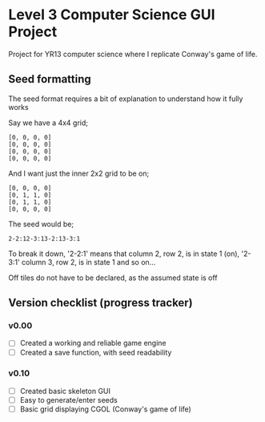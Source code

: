 # Level 3 Computer Science GUI Project
Project for YR13 computer science where I replicate Conway's game of life.

## Seed formatting
The seed format requires a bit of explanation to understand how it fully works

Say we have a 4x4 grid;
```
[0, 0, 0, 0]
[0, 0, 0, 0]
[0, 0, 0, 0]
[0, 0, 0, 0]
```

And I want just the inner 2x2 grid to be on;
```
[0, 0, 0, 0]
[0, 1, 1, 0]
[0, 1, 1, 0]
[0, 0, 0, 0]
```

The seed would be;
```
2-2:12-3:13-2:13-3:1
```

To break it down, '2-2:1' means that column 2, row 2, is in state 1 (on), '2-3:1' column 3, row 2, is in state 1 and so on...

Off tiles do not have to be declared, as the assumed state is off

## Version checklist (progress tracker)
### v0.00
- [ ] Created a working and reliable game engine
- [ ] Created a save function, with seed readability

### v0.10
- [ ] Created basic skeleton GUI
- [ ] Easy to generate/enter seeds
- [ ] Basic grid displaying CGOL (Conway's game of life)